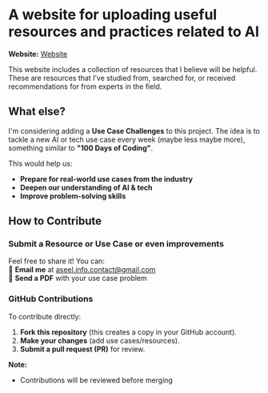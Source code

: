 # A website for uploading useful resources and practices related to AI   

 **Website:** [Website](https://aseelbahakeem.github.io/Learning-and-practicing-resources-website-AI/resources.html)

This website includes a collection of resources that I believe will be helpful. These are resources that I’ve studied from, searched for, or received recommendations for from experts in the field.  

## What else?
I'm considering adding a **Use Case Challenges** to this project. The idea is to tackle a new AI or tech use case every week (maybe less maybe more), something similar to **"100 Days of Coding"**.

This would help us:  
- **Prepare for real-world use cases from the industry**
- **Deepen our understanding of AI & tech**
- **Improve problem-solving skills**  

## How to Contribute  

### Submit a Resource or Use Case or even improvements 
Feel free to share it! You can:  
📩 **Email me** at [aseel.info.contact@gmail.com](mailto:aseel.info.contact@gmail.com)  
📄 **Send a PDF** with your use case problem  

### GitHub Contributions 
To contribute directly:  
1. **Fork this repository** (this creates a copy in your GitHub account).  
2. **Make your changes** (add use cases/resources).  
3. **Submit a pull request (PR)** for review.  

 **Note:**    
- Contributions will be reviewed before merging

